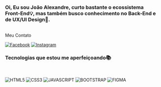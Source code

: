 ### Oi, Eu sou João Alexandre, curto bastante o ecossistema Front-End💡, mas também busco conhecimento no Back-End e de UX/UI Design🤟.
</br>
Meu Contato

[![Facebook](https://img.shields.io/badge/Facebook-1877F2?style=for-the-badge&logo=facebook&logoColor=white)](https://www.facebook.com/people/Jo%C3%A3o-Asm-Gama/100070120101712/)
[![Instagram](https://img.shields.io/badge/Instagram-%23E4405F.svg?style=for-the-badge&logo=Instagram&logoColor=white)](https://www.instagram.com/joaoasmg/)

### Tecnologias que estou me aperfeiçoando📚 
<br>

![HTML5](https://img.shields.io/badge/HTML5-E34F26?style=for-the-badge&logo=html5&logoColor=white)
![CSS3](https://img.shields.io/badge/CSS3-1572B6?style=for-the-badge&logo=css3&logoColor=white)
![JAVASCRIPT](https://img.shields.io/badge/JavaScript-F7DF1E?style=for-the-badge&logo=javascript&logoColor=black)
![BOOTSTRAP](https://img.shields.io/badge/Bootstrap-563D7C?style=for-the-badge&logo=bootstrap&logoColor=white)
![FIGMA](https://img.shields.io/badge/figma-%23F24E1E.svg?style=for-the-badge&logo=figma&logoColor=white)

